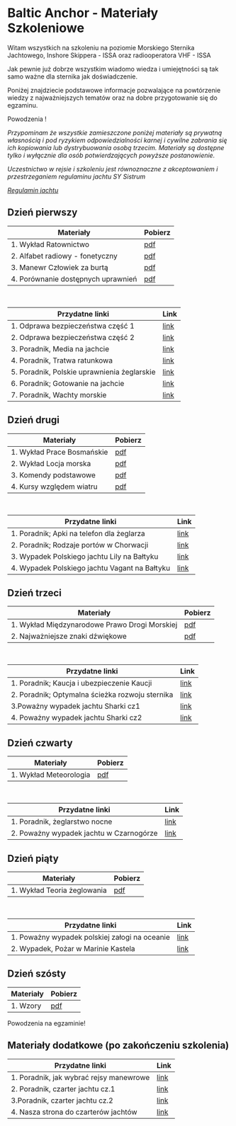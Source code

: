 # Baltic Anchor - Materiały Szkoleniowe

Witam wszystkich na szkoleniu na poziomie Morskiego Sternika Jachtowego, Inshore Skippera - ISSA oraz radiooperatora VHF - ISSA

Jak pewnie już dobrze wszystkim wiadomo wiedza i umiejętności są tak samo ważne dla sternika jak doświadczenie.

Poniżej znajdziecie podstawowe informacje pozwalające na powtórzenie wiedzy z najważniejszych tematów oraz na dobre przygotowanie się do egzaminu.

Powodzenia !


*Przypominam że wszystkie zamieszczone poniżej materiały są prywatną własnością i pod ryzykiem odpowiedzialności karnej i cywilne zabrania się ich kopiowania lub dystrybuowania osobą trzecim. Materiały są dostępne tylko i wyłącznie dla osób potwierdzających powyższe postanowienie.*

*Uczestnictwo w rejsie i szkoleniu jest równoznaczne z akceptowaniem i przestrzeganiem regulaminu jachtu SY Sistrum*

*[Regulamin jachtu](AAA/SY_SISTRUM_Regulamin_jachtu.pdf)*

## Dzień pierwszy

| Materiały | Pobierz |
| --- | --- |
| 1. Wykład Ratownictwo | [pdf](AAA/RATOWNICTWO-BalticAnchor_1.pdf) |
| 2. Alfabet radiowy - fonetyczny | [pdf](AAA/Alfabet_radiowy.jpg) |
| 3. Manewr Człowiek za burtą | [pdf](AAA/Manewr_Człowiek_za_burtą.pdf) |
| 4. Porównanie dostępnych uprawnień | [pdf](AAA/Porównanie_uprawnien.pdf) |

</br>

| Przydatne linki | Link |
| --- | --- |
| 1. Odprawa bezpieczeństwa część 1 | [link](https://youtu.be/F8VcrWFzTA4) |
| 2. Odprawa bezpieczeństwa część 2 | [link](https://youtu.be/LOQ7KMmcxGU) |
| 3. Poradnik, Media na jachcie | [link](https://open.spotify.com/episode/0r8m5do6d95sEDDoOuU7Tx?si=7963fbba0ecd48e0) |
| 4. Poradnik, Tratwa ratunkowa | [link](https://open.spotify.com/episode/0M2lpgWIBLtGS8CFMqvNlI?si=174c5aefd8b0427e) |
| 5. Poradnik, Polskie uprawnienia żeglarskie | [link](https://open.spotify.com/episode/1NPRmBjdVNTcTY3IO1oxVh?si=4d3eab0a81624629) |
| 6. Poradnik; Gotowanie na jachcie | [link](https://open.spotify.com/episode/2Bf9vn4oxtpvgz5KdW8Fgk?si=d9a3ff55e6a24da3) |
| 7. Poradnik, Wachty morskie | [link](https://open.spotify.com/episode/2NE8S65XSqJN2QW8IyKIGe?si=e66ced459c114970) |

## Dzień drugi

| Materiały | Pobierz |
| --- | --- |
| 1. Wykład Prace Bosmańskie | [pdf](AAA/PRACE_BOSMASKIE_Baltic_Anchor.pdf) |
| 2. Wykład Locja morska | [pdf](AAA/LOCJA_MORSKA_Baltic_Anchor.jpg) |
| 3. Komendy podstawowe | [pdf](AAA/Komendy-podstawowe_manewry.pdf) |
| 4. Kursy względem wiatru | [pdf](AAA/Kurs_względem_wiatru.jpg) |

</br>

| Przydatne linki | Link |
| --- | --- |
| 1. Poradnik; Apki na telefon dla żeglarza | [link](https://open.spotify.com/episode/5BbE4UJHcr3KGu8q21MLZj?si=ad6c1ae1dc554a61) |
| 2. Poradnik; Rodzaje portów w Chorwacji | [link](https://open.spotify.com/episode/69Ex9MHQsPKvChojI32B65?si=42bd04564c2b48fe) |
| 3. Wypadek Polskiego jachtu Lily na Bałtyku | [link](https://open.spotify.com/episode/7bZu994q4ipnE8NWDTwTme?si=af3c0fc0fc434c89) |
| 4. Wypadek Polskiego jachtu Vagant na Bałtyku | [link](https://open.spotify.com/episode/0cL3rI6iAiVLgKnw3tE5L9?si=8c61ff5362e04749) |

## Dzień trzeci

| Materiały | Pobierz |
| --- | --- |
| 1. Wykład Międzynarodowe Prawo Drogi Morskiej | [pdf](AAA/MPDM-Baltic_Anchor.pdf) |
| 2. Najważniejsze znaki dźwiękowe | [pdf](AAA/NAJWAŻNIEJSZE_ZNAKI_DZWIĘKOWE.pdf) |

</br>

| Przydatne linki | Link |
| --- | --- |
| 1. Poradnik; Kaucja i ubezpieczenie Kaucji | [link](https://open.spotify.com/episode/5uENv5cvDnyFhksVuZzN5Y?si=67bfd6b3c91342bd) |
| 2. Poradnik; Optymalna ścieżka rozwoju sternika | [link](https://open.spotify.com/episode/3qzScyoc6aFv3dz84k63i0?si=c48368249a584465) |
| 3.Poważny wypadek jachtu Sharki cz1 | [link](https://open.spotify.com/episode/09lY9p7rHcf3KMtfFmxYDE?si=471cccea9ca04646) |
| 4. Poważny wypadek jachtu Sharki cz2 | [link](https://open.spotify.com/episode/4y2CqGARS7PjSqjYKjAlT4?si=e1d88761d0884f7d) |

## Dzień czwarty

| Materiały | Pobierz |
| --- | --- |
| 1. Wykład Meteorologia | [pdf](AAA/Meterologia_Baltic_Anchor.pdf) |

</br>

| Przydatne linki | Link |
| --- | --- |
| 1. Poradnik, żeglarstwo nocne | [link](https://open.spotify.com/episode/53tAQ4FemuWa6LYCFdO0dr?si=783947536b2a4456) |
| 2. Poważny wypadek jachtu w Czarnogórze | [link](https://open.spotify.com/episode/2NnLMkskuGxJIaIWmRqOHl?si=60c3c8f817714b3a) |

## Dzień piąty

| Materiały | Pobierz |
| --- | --- |
| 1. Wykład Teoria żeglowania | [pdf](AAA/TEORIA_ŻEGLOWANIA_Baltic_Anchor.pdf) |

</br>

| Przydatne linki | Link |
| --- | --- |
| 1. Poważny wypadek polskiej załogi na oceanie | [link](https://open.spotify.com/episode/0hf8C8TkwMTGB5W3sQk370?si=aba26aa97d774048) |
| 2. Wypadek, Pożar w Marinie Kastela | [link](https://open.spotify.com/episode/0S9tLS39cMDKfLA7wPATpr?si=9647a54a94014a41) |


## Dzień szósty

| Materiały | Pobierz |
| --- | --- |
| 1. Wzory | [pdf](AAA/Wzory.pdf) |

Powodzenia na egzaminie!

## Materiały dodatkowe (po zakończeniu szkolenia)

| Przydatne linki | Link |
| --- | --- |
| 1. Poradnik, jak wybrać rejsy manewrowe | [link](https://open.spotify.com/episode/20UKigUQjbbGVLoZ37gmxt?si=9a361e87f2ef427f) |
| 2. Poradnik, czarter jachtu cz.1 | [link](https://open.spotify.com/episode/0UfVagSiS2wsf7qHvXL0bx?si=ab571ea8612e4a99) |
| 3.Poradnik, czarter jachtu cz.2 | [link](https://open.spotify.com/episode/3iTrqa8Y0yoz5lFa7aY04S?si=99b5cf9d40a143b4) |
| 4. Nasza strona do czarterów jachtów | [link](https://seastaradventure.com) |
